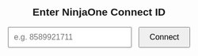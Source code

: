<!DOCTYPE html>
<html lang="en">
<head>
  <meta charset="UTF-8">
  <title>Connect via NinjaOne ID</title>
  <style>
    body {
      font-family: Arial, sans-serif;
      text-align: center;
      margin-top: 100px;
    }
    input {
      padding: 10px;
      font-size: 16px;
      width: 250px;
    }
    button {
      padding: 10px 20px;
      font-size: 16px;
      margin-left: 10px;
      cursor: pointer;
    }
  </style>
</head>
<body>
  <h2>Enter NinjaOne Connect ID</h2>
  <input type="text" id="ninjaId" placeholder="e.g. 8589921711">
  <button onclick="goToNinja()">Connect</button>

  <script>
    function goToNinja() {
      const id = document.getElementById('ninjaId').value.trim();
      if (/^\d+$/.test(id)) {
        const url = `https://eu.ninjarmm.com/connect/#/${id}`;
        window.location.href = url;
      } else {
        alert("Please enter a valid numeric ID.");
      }
    }
  </script>
</body>
</html>
